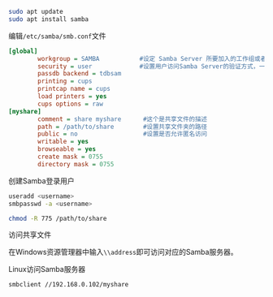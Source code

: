 ```bash
sudo apt update
sudo apt install samba
```

编辑`/etc/samba/smb.conf`文件

```ini
[global]
        workgroup = SAMBA           #设定 Samba Server 所要加入的工作组或者域。
        security = user             #设置用户访问Samba Server的验证方式，一共有四种验证方式
        passdb backend = tdbsam
        printing = cups
        printcap name = cups
        load printers = yes
        cups options = raw
[myshare]
        comment = share myshare      #这个是共享文件的描述
        path = /path/to/share        #设置共享文件夹的路径
        public = no                  #设置是否允许匿名访问
        writable = yes
        browseable = yes
        create mask = 0755
        directory mask = 0755
```

创建Samba登录用户

```bash
useradd <username>
smbpasswd -a <username>

chmod -R 775 /path/to/share
```

访问共享文件

在Windows资源管理器中输入`\\address`即可访问对应的Samba服务器。

Linux访问Samba服务器

```bash
smbclient //192.168.0.102/myshare
```


